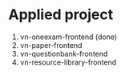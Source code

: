 # Applied project

1) vn-oneexam-frontend (done)
2) vn-paper-frontend
3) vn-questionbank-frontend
4) vn-resource-library-frontend
